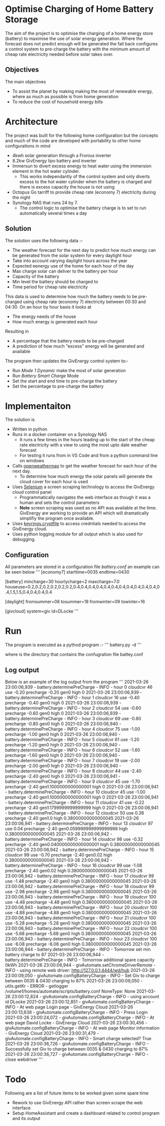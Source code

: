 # Optimise Charging of Home Battery Storage

The aim of the project is to optimise the charging of a home energy store (battery) to maximise the use of solar energy generation. Where the forecast does not predict enough will be generated the fall back configures a control system to pre-charge the battery with the minimum amount of cheap rate electricity needed before solar takes over.

## Objectives

The main objectives

- To assist the planet by making making the most of renewable energy, where as much as possible is from home generation
- To reduce the cost of household energy bills

# Architecture

The project was built for the following home configuration but the concepts and much of the code are developed with portability to other home configurations in mind

- 4kwh solar generation through a Fronius inverter
- 8.2kw GivEnergy lipo battery and inverter
- Immersun to divert excess energy to heat water using the immersion element in the hot water cylinder.
  - This works independantly of the control system and only diverts excess to the hot water cylinder when the battery is charged and there is excess capacity the house is not using
- Octopus Go tarriff to provide cheap rate (economy 7) electricity during the night
- Synology NAS that runs 24 by 7.
  - The control logic to optimise the battery charge is to set to run automatically several times a day

## Solution

The solution uses the following data :-

- The weather forecast for the next day to predict how much energy can be generated from the solar system for every daylight hour
- Take into account varying daylight hours across the year
- Expected eenergy use of the home for each hour of the day
- Max charge solar can deliver to the battery per hour
- Capacity of the battery
- Min level the battery should be charged to
- Time period for cheap rate electricity

This data is used to determine how much the battery needs to be pre-charged using cheap rate (economy 7) electricity between 00:30 and 04:30. On an hour by hour basis it looks at

- The energy needs of the house
- How much energy is generated each hour

Resulting in

- A percentage that the battery needs to be pre-charged
- A prediction of how much "excess" energy will be generated and available

The program then updates the GivEnergy control system to:-

- Run _Mode 1 Dynamic_ make the most of solar generation
- Run _Battery Smart Charge_ Mode
- Set the start and end time to pre-charge the battery
- Set the percentage to pre-charge the battery

# Implementaiton

The solution is

- Written in python
- Runs in a docker container on a Synology NAS
  - It runs a few times in the hours leading up to the start of the cheap rate electricity with a view to using the most upto date weather forecast
  - For testing it runs from in VS Code and from a python command line on windows
- Calls [openweathermap](https://openweathermap.org/api) to get the weather forecast for each hour of the next day.
  - To determine how much energy the solar panels will generate the cloud cover for each hour is used
- Uses [Selenium](https://www.selenium.dev/) a screen scraping technology to access the GivEnergy cloud control panel
  - Programmatically navigates the web interface as though it was a human and sets the control parameters
  - **Note** screen scraping was used as no API was available at the time. GivEnergy are working to provide an API which will dramatically simplifiy the program once available.
- Uses [keyrings.cryptfile](https://pypi.org/project/keyrings.cryptfile/) to access credntials needed to access the GivEnergy cloud.
- Uses python logging module for all output which is also used for debugging.

## Configuration

All parameters are stored in a configuration file _battery.conf_ an example can be seen below
'''
[economy7]
starttime=0035
endtime=0430

[battery]
mincharge=30
hourlycharge=2
maxcharge=7.0
houseuse=0.2,0.2,0.2,0.2,0.2,0.2,0.4,0.4,0.4,0.4,0.4,0.4,0.4,0.4,0.4,0.4,0.4,0.4,1.5,1.5,0.4,0.4,0.4,0.4

[daylight]
fromsummer=08
tosummer=18
fromwinter=09
towinter=16

[givcloud]
system=giv
id=DLocke
'''

# Run

The program is executed as a pythod program :-
'''
battery.py -d <configdir>
'''

where <configdir> is the directory that contains the confugration file battey.conf

## Log output

Below is an example of the log output from the program
'''
2021-03-26 23:00:06,939 - battery.determinePreCharge - INFO - hour 0 cloudcvr 46 use -0.20 precharge -0.20 gen0 high 0
2021-03-26 23:00:06,939 - battery.determinePreCharge - INFO - hour 1 cloudcvr 16 use -0.40 precharge -0.40 gen0 high 0
2021-03-26 23:00:06,939 - battery.determinePreCharge - INFO - hour 2 cloudcvr 54 use -0.60 precharge -0.60 gen0 high 0
2021-03-26 23:00:06,939 - battery.determinePreCharge - INFO - hour 3 cloudcvr 69 use -0.80 precharge -0.80 gen0 high 0
2021-03-26 23:00:06,940 - battery.determinePreCharge - INFO - hour 4 cloudcvr 75 use -1.00 precharge -1.00 gen0 high 0
2021-03-26 23:00:06,940 - battery.determinePreCharge - INFO - hour 5 cloudcvr 61 use -1.20 precharge -1.20 gen0 high 0
2021-03-26 23:00:06,940 - battery.determinePreCharge - INFO - hour 6 cloudcvr 52 use -1.60 precharge -1.60 gen0 high 0
2021-03-26 23:00:06,940 - battery.determinePreCharge - INFO - hour 7 cloudcvr 19 use -2.00 precharge -2.00 gen0 high 0
2021-03-26 23:00:06,940 - battery.determinePreCharge - INFO - hour 8 cloudcvr 44 use -2.40 precharge -2.40 gen0 high 0
2021-03-26 23:00:06,941 - battery.determinePreCharge - INFO - hour 9 cloudcvr 45 use -1.70 precharge -2.40 gen1.1000000000000001 high 0
2021-03-26 23:00:06,941 - battery.determinePreCharge - INFO - hour 10 cloudcvr 45 use -1.00 precharge -2.40 gen1.1000000000000001 high 0
2021-03-26 23:00:06,941 - battery.determinePreCharge - INFO - hour 11 cloudcvr 41 use -0.22 precharge -2.40 gen1.1799999999999999 high 0
2021-03-26 23:00:06,941 - battery.determinePreCharge - INFO - hour 12 cloudcvr 50 use 0.38 precharge -2.40 gen1.0 high 0.38000000000000045
2021-03-26 23:00:06,941 - battery.determinePreCharge - INFO - hour 13 cloudcvr 97 use 0.04 precharge -2.40 gen0.059999999999999998 high 0.38000000000000045
2021-03-26 23:00:06,942 - battery.determinePreCharge - INFO - hour 14 cloudcvr 98 use -0.32 precharge -2.40 gen0.040000000000000001 high 0.38000000000000045
2021-03-26 23:00:06,942 - battery.determinePreCharge - INFO - hour 15 cloudcvr 99 use -0.70 precharge -2.40 gen0.02 high 0.38000000000000045
2021-03-26 23:00:06,942 - battery.determinePreCharge - INFO - hour 16 cloudcvr 99 use -1.08 precharge -2.40 gen0.02 high 0.38000000000000045
2021-03-26 23:00:06,942 - battery.determinePreCharge - INFO - hour 17 cloudcvr 99 use -1.48 precharge -2.40 gen0 high 0.38000000000000045
2021-03-26 23:00:06,942 - battery.determinePreCharge - INFO - hour 18 cloudcvr 99 use -2.98 precharge -2.98 gen0 high 0.38000000000000045
2021-03-26 23:00:06,943 - battery.determinePreCharge - INFO - hour 19 cloudcvr 100 use -4.48 precharge -4.48 gen0 high 0.38000000000000045
2021-03-26 23:00:06,943 - battery.determinePreCharge - INFO - hour 20 cloudcvr 100 use -4.88 precharge -4.88 gen0 high 0.38000000000000045
2021-03-26 23:00:06,943 - battery.determinePreCharge - INFO - hour 21 cloudcvr 100 use -5.28 precharge -5.28 gen0 high 0.38000000000000045
2021-03-26 23:00:06,943 - battery.determinePreCharge - INFO - hour 22 cloudcvr 100 use -5.68 precharge -5.68 gen0 high 0.38000000000000045
2021-03-26 23:00:06,943 - battery.determinePreCharge - INFO - hour 23 cloudcvr 100 use -6.08 precharge -6.08 gen0 high 0.38000000000000045
2021-03-26 23:00:06,944 - battery.determinePreCharge - INFO - Tomorrow set min battery charge to 87
2021-03-26 23:00:06,944 - battery.determinePreCharge - INFO - Tomorrow additional spare capacity 0kWh
2021-03-26 23:00:06,944 - givAutomate.setChromeDriverRemote - INFO - using remote web driver: http://127.0.0.1:4444/wd/hub
2021-03-26 23:00:09,050 - givAutomate.configBatteryCharge - INFO - Set Giv to charge between 0035 & 0430 charging to 87%
2021-03-26 23:00:09,050 - utils.getKr - ERROR - getlogger /volume1/homes/automate/scripts/battery.conf
NoneType: None
2021-03-26 23:00:12,824 - givAutomate.configBatteryCharge - INFO - using account id DLocke
2021-03-26 23:00:12,851 - givAutomate.configBatteryCharge - INFO - At web page Login page - GivEnergy Cloud
2021-03-26 23:00:13,638 - givAutomate.configBatteryCharge - INFO - Press Login
2021-03-26 23:00:24,072 - givAutomate.configBatteryCharge - INFO - At web page David Locke - GivEnergy Cloud
2021-03-26 23:00:30,456 - givAutomate.configBatteryCharge - INFO - At web page Monitor information - GivEnergy Cloud
2021-03-26 23:00:31,479 - givAutomate.configBatteryCharge - INFO - Smart charge selected? True
2021-03-26 23:00:36,726 - givAutomate.configBatteryCharge - INFO - Successfully set Giv to charge between 0035 & 0430 charging to 87%
2021-03-26 23:00:36,727 - givAutomate.configBatteryCharge - INFO - close webdriver
'''

# Todo

Following are a list of future items to be worked given some spare time

- Rework to use GivEnergy API rather than screen scrape the web interface
- Setup HomeAssistant and create a dashboard related to control program and its output
